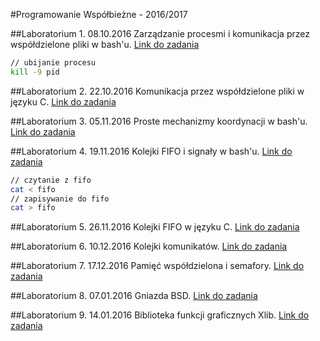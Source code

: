 #Programowanie Współbieżne - 2016/2017

##Laboratorium 1. 08.10.2016
Zarządzanie procesmi i komunikacja przez współdzielone pliki w bash'u.
[Link do zadania](https://github.com/kamilpek/Programowanie-Wspolbiezne/tree/master/lab1/Lab1_wspolbiegi.txt)

```bash
// ubijanie procesu
kill -9 pid
```

##Laboratorium 2. 22.10.2016
Komunikacja przez współdzielone pliki w języku C.
[Link do zadania](https://github.com/kamilpek/Programowanie-Wspolbiezne/tree/master/lab2/Lab2_wspolbiegi.txt)

##Laboratorium 3. 05.11.2016
Proste mechanizmy koordynacji w bash'u.
[Link do zadania](https://github.com/kamilpek/Programowanie-Wspolbiezne/tree/master/lab3/Lab3_wspolbiegi.txt)

##Laboratorium 4. 19.11.2016
Kolejki FIFO i signały w bash'u.
[Link do zadania](https://github.com/kamilpek/Programowanie-Wspolbiezne/tree/master/lab4/Lab4_wspolbiegi.txt)

```bash
// czytanie z fifo
cat < fifo
// zapisywanie do fifo
cat > fifo
```

##Laboratorium 5. 26.11.2016
Kolejki FIFO w języku C.
[Link do zadania](https://github.com/kamilpek/Programowanie-Wspolbiezne/tree/master/lab5/Lab5_wspolbiegi.txt)

##Laboratorium 6. 10.12.2016
Kolejki komunikatów.
[Link do zadania](https://github.com/kamilpek/Programowanie-Wspolbiezne/tree/master/lab6/Lab6_wspolbiegi.txt)

##Laboratorium 7. 17.12.2016
Pamięć współdzielona i semafory.
[Link do zadania](https://github.com/kamilpek/Programowanie-Wspolbiezne/tree/master/lab7/Lab7_wspolbiegi.txt)

##Laboratorium 8. 07.01.2016
Gniazda BSD.
[Link do zadania](https://github.com/kamilpek/Programowanie-Wspolbiezne/tree/master/lab8/Lab8_wspolbiegi.txt)

##Laboratorium 9. 14.01.2016
Biblioteka funkcji graficznych Xlib.
[Link do zadania](https://github.com/kamilpek/Programowanie-Wspolbiezne/tree/master/lab9/Lab9_wspolbiegi.txt)
